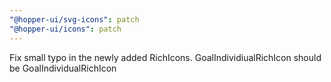 ```yaml
---
"@hopper-ui/svg-icons": patch
"@hopper-ui/icons": patch
---
```


Fix small typo in the newly added RichIcons. GoalIndividiualRichIcon should be GoalIndividualRichIcon
